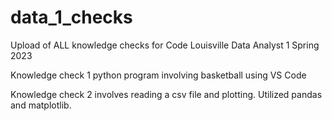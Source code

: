 # data_1_checks
Upload of ALL knowledge checks for Code Louisville Data Analyst 1 Spring 2023

Knowledge check 1 python program involving basketball using VS Code

Knowledge check 2 involves reading a csv file and plotting.  Utilized pandas and matplotlib.
